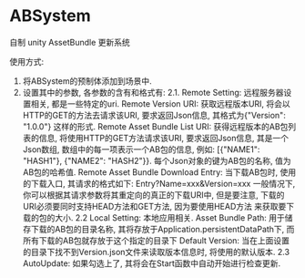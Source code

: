 # ABSystem
自制 unity AssetBundle 更新系统

使用方式:
1. 将ABSystem的预制体添加到场景中.
2. 设置其中的参数, 各参数的含有和格式有:
    2.1. Remote Setting: 远程服务器设置相关, 都是一些特定的uri.
         Remote Version URI: 获取远程版本URI, 将会以HTTP的GET的方法去请求该URI, 要求返回Json信息, 其格式为{"Version": "1.0.0"}
         这样的形式.
         Remote Asset Bundle List URI: 获得远程版本的AB包列表的信息, 将使用HTTP的GET方法请求该URI, 要求返回Json信息, 其是一个Json数组,
         数组中的每一项表示一个AB包的信息, 例如: [{"NAME1": "HASH1"}, {"NAME2": "HASH2"}}. 每个Json对象的键为AB包的名称, 值为AB包的哈希值.
         Remote Asset Bundle Download Entry: 当下载AB包时, 使用的下载入口, 其请求的格式如下:
            Entry?Name=xxx&Version=xxx
         一般情况下, 你可以根据其请求参数将其重定向的真正的下载URI中, 但是要注意, 下载的URI必须要同时支持HEAD方法和GET方法, 因为要使用HEAD方法
         来获取要下载的包的大小.
    2.2 Local Setting: 本地应用相关.
        Asset Bundle Path: 用于储存下载的AB包的目录名称, 其将存放于Application.persistentDataPath下, 而所有下载的AB包就存放于这个指定的目录下
        Default Version: 当在上面设置的目录下找不到Version.json文件来读取版本信息时, 将使用的默认版本.
    2.3 AutoUpdate: 如果勾选上了, 其将会在Start函数中自动开始进行检查更新.
